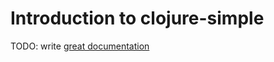 # Introduction to clojure-simple

TODO: write [great documentation](http://jacobian.org/writing/what-to-write/)
